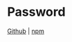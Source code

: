 # Password

[Github](https://github.com/js-accounts/accounts) | [npm](https://www.npmjs.com/package/@accounts/server)
